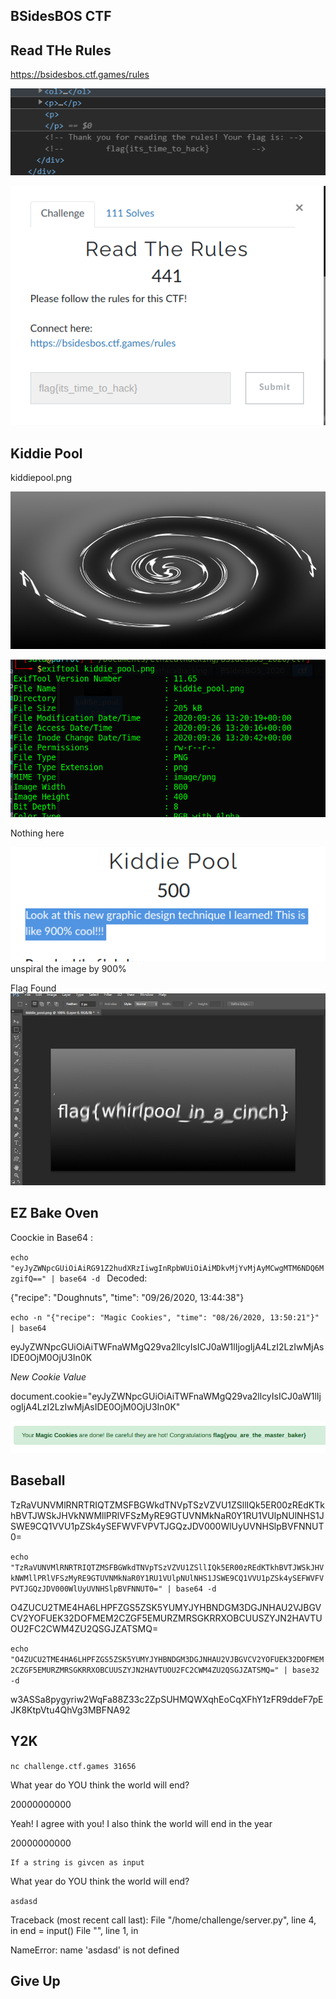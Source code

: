 ## BSidesBOS CTF

## Read THe Rules

https://bsidesbos.ctf.games/rules

![](2020-09-26-18-25-56.png)

![](2020-09-26-09-19-23.png)

## Kiddie Pool

kiddiepool.png 

![](ctf/kiddie_pool.png)

![](2020-09-26-09-24-15.png)

Nothing here

![](2020-09-26-09-25-45.png)
 unspiral the image by 900%

Flag Found
![](2020-09-26-09-40-43.png)




## EZ Bake Oven

Coockie in Base64 :

`echo "eyJyZWNpcGUiOiAiRG91Z2hudXRzIiwgInRpbWUiOiAiMDkvMjYvMjAyMCwgMTM6NDQ6MzgifQ==" | base64 -d `
Decoded:

{"recipe": "Doughnuts", "time": "09/26/2020, 13:44:38"}


`echo -n "{"recipe": "Magic Cookies", "time": "08/26/2020, 13:50:21"}" | base64`

eyJyZWNpcGUiOiAiTWFnaWMgQ29va2llcyIsICJ0aW1lIjogIjA4LzI2LzIwMjAsIDE0OjM0OjU3In0K

*New Cookie Value*

document.cookie="eyJyZWNpcGUiOiAiTWFnaWMgQ29va2llcyIsICJ0aW1lIjogIjA4LzI2LzIwMjAsIDE0OjM0OjU3In0K"

![](2020-09-26-10-41-24.png)

## Baseball

TzRaVUNVMlRNRTRIQTZMSFBGWkdTNVpTSzVZVU1ZSllIQk5ER00zREdKTkhBVTJWSkJHVkNWMllPRlVFSzMyRE9GTUVNMkNaR0Y1RU1VUlpNUlNHS1JSWE9CQ1VVU1pZSk4ySEFWVFVPVTJGQzJDV000WlUyUVNHSlpBVFNNUT0=

`echo "TzRaVUNVMlRNRTRIQTZMSFBGWkdTNVpTSzVZVU1ZSllIQk5ER00zREdKTkhBVTJWSkJHVkNWMllPRlVFSzMyRE9GTUVNMkNaR0Y1RU1VUlpNUlNHS1JSWE9CQ1VVU1pZSk4ySEFWVFVPVTJGQzJDV000WlUyUVNHSlpBVFNNUT0=" | base64 -d`

O4ZUCU2TME4HA6LHPFZGS5ZSK5YUMYJYHBNDGM3DGJNHAU2VJBGVCV2YOFUEK32DOFMEM2CZGF5EMURZMRSGKRRXOBCUUSZYJN2HAVTUOU2FC2CWM4ZU2QSGJZATSMQ=

`echo "O4ZUCU2TME4HA6LHPFZGS5ZSK5YUMYJYHBNDGM3DGJNHAU2VJBGVCV2YOFUEK32DOFMEM2CZGF5EMURZMRSGKRRXOBCUUSZYJN2HAVTUOU2FC2CWM4ZU2QSGJZATSMQ=" | base32 -d`

w3ASSa8pygyriw2WqFa88Z33c2ZpSUHMQWXqhEoCqXFhY1zFR9ddeF7pEJK8KtpVtu4QhVg3MBFNA92


## Y2K

`nc challenge.ctf.games 31656`

What year do YOU think the world will end?

20000000000

Yeah! I agree with you! I also think the world will end in the year 

20000000000
 
    If a string is givcen as input

What year do YOU think the world will end?

`asdasd`

Traceback (most recent call last):
  File "/home/challenge/server.py", line 4, in <module>
    end = input()
  File "<string>", line 1, in <module>

NameError: name 'asdasd' is not defined


## Give Up